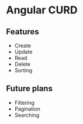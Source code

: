 # Angular CURD

## Features
- Create
- Update
- Read
- Delete
- Sorting

## Future plans
- Filtering
- Pagination
- Searching